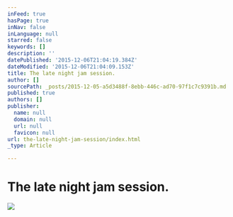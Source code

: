 ```yaml
---
inFeed: true
hasPage: true
inNav: false
inLanguage: null
starred: false
keywords: []
description: ''
datePublished: '2015-12-06T21:04:19.384Z'
dateModified: '2015-12-06T21:04:09.153Z'
title: The late night jam session.
author: []
sourcePath: _posts/2015-12-05-a5d3488f-8ebb-446c-ad70-97f1c7c9391b.md
published: true
authors: []
publisher:
  name: null
  domain: null
  url: null
  favicon: null
url: the-late-night-jam-session/index.html
_type: Article

---
```

# The late night jam session.
![](https://the-grid-user-content.s3-us-west-2.amazonaws.com/ec75d2de-226a-4d27-b66d-763e7ec1f3f3.jpg)